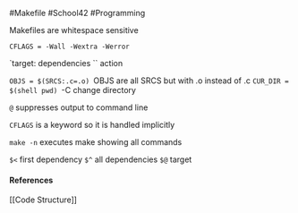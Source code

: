 #Makefile #School42 #Programming 

Makefiles are whitespace sensitive

`CFLAGS = -Wall -Wextra -Werror` 

`target: dependencies
``	action

`OBJS = $(SRCS:.c=.o)
`OBJS are all SRCS but with .o instead of .c
`CUR_DIR = $(shell pwd)
`-C change directory

`@` suppresses output to command line

`CFLAGS` is a keyword so it is handled implicitly

`make -n` executes make showing all commands

`$<` first dependency
`$^` all dependencies
`$@` target

#### References
[[Code Structure]]